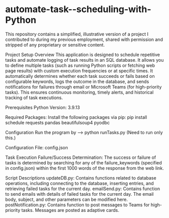 # automate-task--scheduling-with-Python
This repository contains a simplified, illustrative version of a project I contributed to during my previous employment, shared with permission and stripped of any proprietary or sensitive content.


Project Setup
Overview
This application is designed to schedule repetitive tasks and automate logging of task results in an SQL database. It allows you to define multiple tasks (such as running Python scripts or fetching web page results) with custom execution frequencies or at specific times. It automatically determines whether each task succeeds or fails based on configurable keywords, logs the outcome in the database, and sends notifications for failures through email or Microsoft Teams (for high-priority tasks). This ensures continuous monitoring, timely alerts, and historical tracking of task executions.

Prerequisites
Python Version: 3.9.13

Required Packages:
Install the following packages via pip:
pip install schedule requests pandas beautifulsoup4 pyodbc

Configuration
Run the program by --> python runTasks.py (Need to run only this.)

Configuration File: config.json

Task Execution
Failure/Success Determination:
The success or failure of tasks is determined by searching for any of the failure_keywords (specified in config.json) within the first 1000 words of the response from the web link.

Script Descriptions
updateDB.py: Contains functions related to database operations, including connecting to the database, inserting entries, and retrieving failed tasks for the current day. emailSend.py: Contains function to send emails with details of failed tasks for the current day. The email body, subject, and other parameters can be modified here. 
postNotification.py: Contains function to post messages to Teams for high-priority tasks. Messages are posted as adaptive cards.

